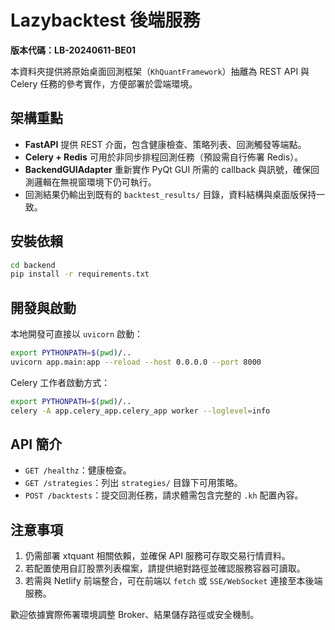 # Lazybacktest 後端服務

**版本代碼：LB-20240611-BE01**

本資料夾提供將原始桌面回測框架（`KhQuantFramework`）抽離為 REST API 與 Celery 任務的參考實作，方便部署於雲端環境。

## 架構重點

- **FastAPI** 提供 REST 介面，包含健康檢查、策略列表、回測觸發等端點。
- **Celery + Redis** 可用於非同步排程回測任務（預設需自行佈署 Redis）。
- **BackendGUIAdapter** 重新實作 PyQt GUI 所需的 callback 與訊號，確保回測邏輯在無視窗環境下仍可執行。
- 回測結果仍輸出到既有的 `backtest_results/` 目錄，資料結構與桌面版保持一致。

## 安裝依賴

```bash
cd backend
pip install -r requirements.txt
```

## 開發與啟動

本地開發可直接以 `uvicorn` 啟動：

```bash
export PYTHONPATH=$(pwd)/..
uvicorn app.main:app --reload --host 0.0.0.0 --port 8000
```

Celery 工作者啟動方式：

```bash
export PYTHONPATH=$(pwd)/..
celery -A app.celery_app.celery_app worker --loglevel=info
```

## API 簡介

- `GET /healthz`：健康檢查。
- `GET /strategies`：列出 `strategies/` 目錄下可用策略。
- `POST /backtests`：提交回測任務，請求體需包含完整的 `.kh` 配置內容。

## 注意事項

1. 仍需部署 xtquant 相關依賴，並確保 API 服務可存取交易行情資料。
2. 若配置使用自訂股票列表檔案，請提供絕對路徑並確認服務容器可讀取。
3. 若需與 Netlify 前端整合，可在前端以 `fetch` 或 `SSE/WebSocket` 連接至本後端服務。

歡迎依據實際佈署環境調整 Broker、結果儲存路徑或安全機制。
